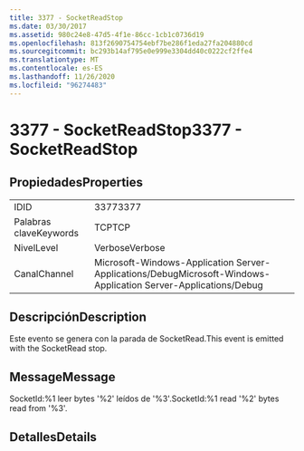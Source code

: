 ```yaml
---
title: 3377 - SocketReadStop
ms.date: 03/30/2017
ms.assetid: 980c24e8-47d5-4f1e-86cc-1cb1c0736d19
ms.openlocfilehash: 813f2690754754ebf7be286f1eda27fa204880cd
ms.sourcegitcommit: bc293b14af795e0e999e3304dd40c0222cf2ffe4
ms.translationtype: MT
ms.contentlocale: es-ES
ms.lasthandoff: 11/26/2020
ms.locfileid: "96274483"
---
```

# <a name="3377---socketreadstop"></a><span data-ttu-id="ca6fb-102">3377 - SocketReadStop</span><span class="sxs-lookup"><span data-stu-id="ca6fb-102">3377 - SocketReadStop</span></span>

## <a name="properties"></a><span data-ttu-id="ca6fb-103">Propiedades</span><span class="sxs-lookup"><span data-stu-id="ca6fb-103">Properties</span></span>  
  
|||  
|-|-|  
|<span data-ttu-id="ca6fb-104">ID</span><span class="sxs-lookup"><span data-stu-id="ca6fb-104">ID</span></span>|<span data-ttu-id="ca6fb-105">3377</span><span class="sxs-lookup"><span data-stu-id="ca6fb-105">3377</span></span>|  
|<span data-ttu-id="ca6fb-106">Palabras clave</span><span class="sxs-lookup"><span data-stu-id="ca6fb-106">Keywords</span></span>|<span data-ttu-id="ca6fb-107">TCP</span><span class="sxs-lookup"><span data-stu-id="ca6fb-107">TCP</span></span>|  
|<span data-ttu-id="ca6fb-108">Nivel</span><span class="sxs-lookup"><span data-stu-id="ca6fb-108">Level</span></span>|<span data-ttu-id="ca6fb-109">Verbose</span><span class="sxs-lookup"><span data-stu-id="ca6fb-109">Verbose</span></span>|  
|<span data-ttu-id="ca6fb-110">Canal</span><span class="sxs-lookup"><span data-stu-id="ca6fb-110">Channel</span></span>|<span data-ttu-id="ca6fb-111">Microsoft-Windows-Application Server-Applications/Debug</span><span class="sxs-lookup"><span data-stu-id="ca6fb-111">Microsoft-Windows-Application Server-Applications/Debug</span></span>|  
  
## <a name="description"></a><span data-ttu-id="ca6fb-112">Descripción</span><span class="sxs-lookup"><span data-stu-id="ca6fb-112">Description</span></span>  

 <span data-ttu-id="ca6fb-113">Este evento se genera con la parada de SocketRead.</span><span class="sxs-lookup"><span data-stu-id="ca6fb-113">This event is emitted with the SocketRead stop.</span></span>  
  
## <a name="message"></a><span data-ttu-id="ca6fb-114">Message</span><span class="sxs-lookup"><span data-stu-id="ca6fb-114">Message</span></span>  

 <span data-ttu-id="ca6fb-115">SocketId:%1 leer bytes '%2' leídos de '%3'.</span><span class="sxs-lookup"><span data-stu-id="ca6fb-115">SocketId:%1 read '%2' bytes read from '%3'.</span></span>  
  
## <a name="details"></a><span data-ttu-id="ca6fb-116">Detalles</span><span class="sxs-lookup"><span data-stu-id="ca6fb-116">Details</span></span>
